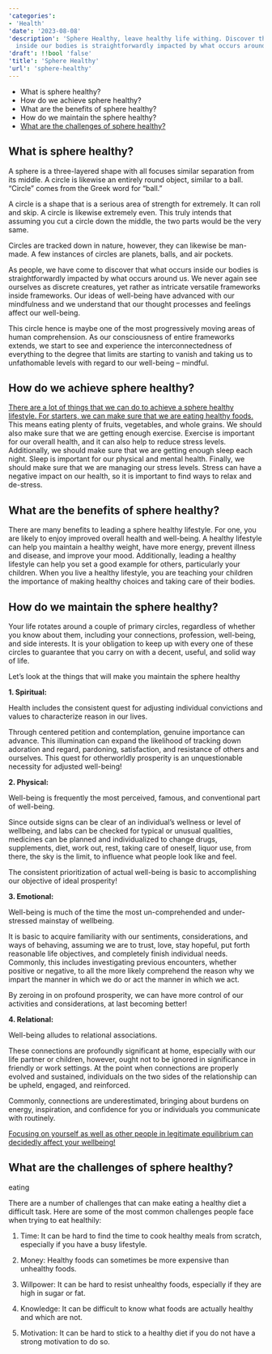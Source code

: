 ```yaml
---
'categories':
- 'Health'
'date': '2023-08-08'
'description': 'Sphere Healthy, leave healthy life withing. Discover that what occurs
  inside our bodies is straightforwardly impacted by what occurs around us'
'draft': !!bool 'false'
'title': 'Sphere Healthy'
'url': 'sphere-healthy'
---
```

 


* What is sphere healthy?
* How do we achieve sphere healthy?
* What are the benefits of sphere healthy?
* How do we maintain the sphere healthy?
* [What are the challenges of sphere healthy?](https://vitalmayfair.com/healthy-eating-and-living-by-mandy-king/)


What is sphere healthy?
-----------------------


A sphere is a three-layered shape with all focuses similar separation from its middle. A circle is likewise an entirely round object, similar to a ball. “Circle” comes from the Greek word for “ball.”


A circle is a shape that is a serious area of strength for extremely. It can roll and skip. A circle is likewise extremely even. This truly intends that assuming you cut a circle down the middle, the two parts would be the very same.


Circles are tracked down in nature, however, they can likewise be man-made. A few instances of circles are planets, balls, and air pockets.


As people, we have come to discover that what occurs inside our bodies is straightforwardly impacted by what occurs around us. We never again see ourselves as discrete creatures, yet rather as intricate versatile frameworks inside frameworks. Our ideas of well-being have advanced with our mindfulness and we understand that our thought processes and feelings affect our well-being.


This circle hence is maybe one of the most progressively moving areas of human comprehension. As our consciousness of entire frameworks extends, we start to see and experience the interconnectedness of everything to the degree that limits are starting to vanish and taking us to unfathomable levels with regard to our well-being – mindful.


How do we achieve sphere healthy?
---------------------------------


[There are a lot of things that we can do to achieve a sphere healthy lifestyle. For starters, we can make sure that we are eating healthy foods.](https://vitalmayfair.com/win-win-food-delicious-healthy-eating-for-no-fuss-lovers/) This means eating plenty of fruits, vegetables, and whole grains. We should also make sure that we are getting enough exercise. Exercise is important for our overall health, and it can also help to reduce stress levels. Additionally, we should make sure that we are getting enough sleep each night. Sleep is important for our physical and mental health. Finally, we should make sure that we are managing our stress levels. Stress can have a negative impact on our health, so it is important to find ways to relax and de-stress.


What are the benefits of sphere healthy?
----------------------------------------


There are many benefits to leading a sphere healthy lifestyle. For one, you are likely to enjoy improved overall health and well-being. A healthy lifestyle can help you maintain a healthy weight, have more energy, prevent illness and disease, and improve your mood. Additionally, leading a healthy lifestyle can help you set a good example for others, particularly your children. When you live a healthy lifestyle, you are teaching your children the importance of making healthy choices and taking care of their bodies.


How do we maintain the sphere healthy?
--------------------------------------


Your life rotates around a couple of primary circles, regardless of whether you know about them, including your connections, profession, well-being, and side interests. It is your obligation to keep up with every one of these circles to guarantee that you carry on with a decent, useful, and solid way of life.


Let’s look at the things that will make you maintain the sphere healthy


**1. Spiritual:**


Health includes the consistent quest for adjusting individual convictions and values to characterize reason in our lives.


Through centered petition and contemplation, genuine importance can advance. This illumination can expand the likelihood of tracking down adoration and regard, pardoning, satisfaction, and resistance of others and ourselves. This quest for otherworldly prosperity is an unquestionable necessity for adjusted well-being!


**2. Physical:**


Well-being is frequently the most perceived, famous, and conventional part of well-being.


Since outside signs can be clear of an individual’s wellness or level of wellbeing, and labs can be checked for typical or unusual qualities, medicines can be planned and individualized to change drugs, supplements, diet, work out, rest, taking care of oneself, liquor use, from there, the sky is the limit, to influence what people look like and feel.


The consistent prioritization of actual well-being is basic to accomplishing our objective of ideal prosperity!


**3. Emotional:**


Well-being is much of the time the most un-comprehended and under-stressed mainstay of wellbeing.


It is basic to acquire familiarity with our sentiments, considerations, and ways of behaving, assuming we are to trust, love, stay hopeful, put forth reasonable life objectives, and completely finish individual needs. Commonly, this includes investigating previous encounters, whether positive or negative, to all the more likely comprehend the reason why we impart the manner in which we do or act the manner in which we act.


By zeroing in on profound prosperity, we can have more control of our activities and considerations, at last becoming better!


**4. Relational:**


Well-being alludes to relational associations.


These connections are profoundly significant at home, especially with our life partner or children, however, ought not to be ignored in significance in friendly or work settings. At the point when connections are properly evolved and sustained, individuals on the two sides of the relationship can be upheld, engaged, and reinforced.


Commonly, connections are underestimated, bringing about burdens on energy, inspiration, and confidence for you or individuals you communicate with routinely.


[Focusing on yourself as well as other people in legitimate equilibrium can decidedly affect your wellbeing!](https://vitalmayfair.com/healthy-eating-and-living-running-vegetarian/)


What are the challenges of sphere healthy?
------------------------------------------


eating


There are a number of challenges that can make eating a healthy diet a difficult task. Here are some of the most common challenges people face when trying to eat healthily:


1. Time: It can be hard to find the time to cook healthy meals from scratch, especially if you have a busy lifestyle.


2. Money: Healthy foods can sometimes be more expensive than unhealthy foods.


3. Willpower: It can be hard to resist unhealthy foods, especially if they are high in sugar or fat.


4. Knowledge: It can be difficult to know what foods are actually healthy and which are not.


5. Motivation: It can be hard to stick to a healthy diet if you do not have a strong motivation to do so.


 


 


 


 


 


